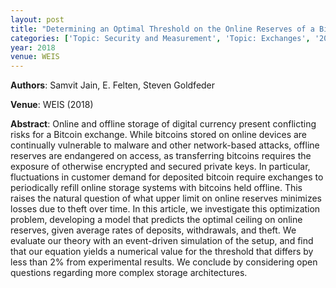 ```yaml
---
layout: post
title: "Determining an Optimal Threshold on the Online Reserves of a Bitcoin Exchange"
categories: ['Topic: Security and Measurement', 'Topic: Exchanges', '2018', 'Venue: WEIS']
year: 2018
venue: WEIS
---
```

**Authors**: Samvit Jain, E. Felten, Steven Goldfeder

**Venue**: WEIS (2018)

**Abstract**: Online and offline storage of digital currency present conflicting risks for a Bitcoin exchange. While bitcoins stored on online devices are continually vulnerable to malware and other network-based attacks, offline reserves are endangered on access, as transferring bitcoins requires the exposure of otherwise encrypted and secured private keys. In particular, fluctuations in customer demand for deposited bitcoin require exchanges to periodically refill online storage systems with bitcoins held offline. This raises the natural question of what upper limit on online reserves minimizes losses due to theft over time. In this article, we investigate this optimization problem, developing a model that predicts the optimal ceiling on online reserves, given average rates of deposits, withdrawals, and theft. We evaluate our theory with an event-driven simulation of the setup, and find that our equation yields a numerical value for the threshold that differs by less than 2% from experimental results. We conclude by considering open questions regarding more complex storage architectures.
